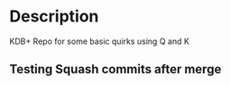 # Description

KDB+ Repo for some basic quirks using Q and K

## Testing Squash commits after merge
